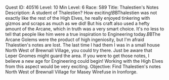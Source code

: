 Quest ID: 40516
Level: 10
Min Level: 6
Race: 589
Title: Thalestien's Notes
Description: A student of Thalestien? How exciting!$B$BThalestien was not exactly like the rest of the High Elves, he really enjoyed tinkering with gizmos and scraps as much as we did! But his craft also used a hefty amount of the Arcane, which in truth was a very smart choice. It's no less to tell that people like him were a true inspiration to Engineering today.$B$BThe Arcane Golems were the product of high ingeniosity, but I'm afraid Thalestien's notes are lost. The last time I had them I was in a small house North West of Brewnall Village, you could try there. Just be aware that Leper Gnomes might guard the area. If you were to get those notes, I believe a new age for Engineering could begin! Working with the High Elves from this aspect would be very exciting.
Objective: Find Thalestien's notes North West of Brewnall Village for Masey Wirefuse in Ironforge.
